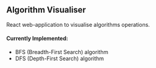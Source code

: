 ## Algorithm Visualiser

React web-application to visualise algorithms operations.

#### Currently Implemented:
- BFS (Breadth-First Search) algorithm
- DFS (Depth-First Search) algorithm